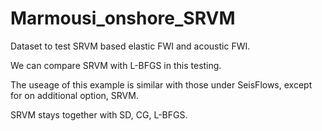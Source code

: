 # Marmousi_onshore_SRVM

Dataset to test SRVM based elastic FWI and acoustic FWI.

We can compare SRVM with L-BFGS in this testing.

The useage of this example is similar with those under SeisFlows, except for on additional option, SRVM.

SRVM stays together with SD, CG, L-BFGS.
